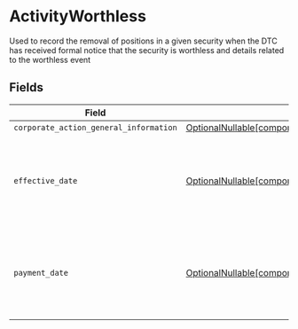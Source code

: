 # ActivityWorthless

Used to record the removal of positions in a given security when the DTC has received formal notice that the security is worthless and details related to the worthless event


## Fields

| Field                                                                                                                                                            | Type                                                                                                                                                             | Required                                                                                                                                                         | Description                                                                                                                                                      | Example                                                                                                                                                          |
| ---------------------------------------------------------------------------------------------------------------------------------------------------------------- | ---------------------------------------------------------------------------------------------------------------------------------------------------------------- | ---------------------------------------------------------------------------------------------------------------------------------------------------------------- | ---------------------------------------------------------------------------------------------------------------------------------------------------------------- | ---------------------------------------------------------------------------------------------------------------------------------------------------------------- |
| `corporate_action_general_information`                                                                                                                           | [OptionalNullable[components.ActivityWorthlessCorporateActionGeneralInformation]](../../models/components/activityworthlesscorporateactiongeneralinformation.md) | :heavy_minus_sign:                                                                                                                                               | Common fields for corporate actions                                                                                                                              |                                                                                                                                                                  |
| `effective_date`                                                                                                                                                 | [OptionalNullable[components.ActivityWorthlessEffectiveDate]](../../models/components/activityworthlesseffectivedate.md)                                         | :heavy_minus_sign:                                                                                                                                               | Corresponds to corporateactions.announcement.effective_date                                                                                                      | {<br/>"day": 14,<br/>"month": 5,<br/>"year": 2024<br/>}                                                                                                          |
| `payment_date`                                                                                                                                                   | [OptionalNullable[components.ActivityWorthlessPaymentDate]](../../models/components/activityworthlesspaymentdate.md)                                             | :heavy_minus_sign:                                                                                                                                               | The anticipated payment date at the depository                                                                                                                   | {<br/>"day": 14,<br/>"month": 5,<br/>"year": 2024<br/>}                                                                                                          |